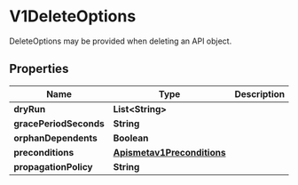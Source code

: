 

# V1DeleteOptions

DeleteOptions may be provided when deleting an API object.
## Properties

Name | Type | Description | Notes
------------ | ------------- | ------------- | -------------
**dryRun** | **List&lt;String&gt;** |  |  [optional]
**gracePeriodSeconds** | **String** |  |  [optional]
**orphanDependents** | **Boolean** |  |  [optional]
**preconditions** | [**Apismetav1Preconditions**](Apismetav1Preconditions.md) |  |  [optional]
**propagationPolicy** | **String** |  |  [optional]



